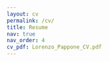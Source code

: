 ```yaml
---
layout: cv
permalink: /cv/
title: Resume
nav: true
nav_order: 4
cv_pdf: Lorenzo_Pappone_CV.pdf
---
```

